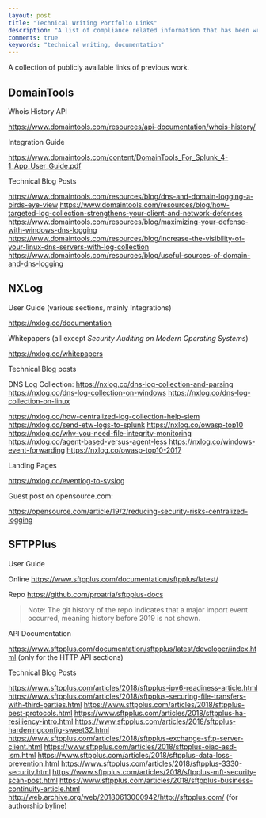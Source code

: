 ```yaml
---
layout: post
title: "Technical Writing Portfolio Links"
description: "A list of compliance related information that has been written"
comments: true
keywords: "technical writing, documentation"
---
```


A collection of publicly available links of previous work.

## DomainTools

Whois History API

https://www.domaintools.com/resources/api-documentation/whois-history/

Integration Guide

https://www.domaintools.com/content/DomainTools_For_Splunk_4-1_App_User_Guide.pdf

Technical Blog Posts

https://www.domaintools.com/resources/blog/dns-and-domain-logging-a-birds-eye-view
https://www.domaintools.com/resources/blog/how-targeted-log-collection-strengthens-your-client-and-network-defenses
https://www.domaintools.com/resources/blog/maximizing-your-defense-with-windows-dns-logging
https://www.domaintools.com/resources/blog/increase-the-visibility-of-your-linux-dns-servers-with-log-collection
https://www.domaintools.com/resources/blog/useful-sources-of-domain-and-dns-logging

## NXLog

User Guide (various sections, mainly Integrations)

https://nxlog.co/documentation

Whitepapers (all except _Security Auditing on Modern Operating Systems_)

https://nxlog.co/whitepapers

Technical Blog posts

DNS Log Collection:
https://nxlog.co/dns-log-collection-and-parsing
https://nxlog.co/dns-log-collection-on-windows
https://nxlog.co/dns-log-collection-on-linux

https://nxlog.co/how-centralized-log-collection-help-siem
https://nxlog.co/send-etw-logs-to-splunk
https://nxlog.co/owasp-top10
https://nxlog.co/why-you-need-file-integrity-monitoring
https://nxlog.co/agent-based-versus-agent-less
https://nxlog.co/windows-event-forwarding
https://nxlog.co/owasp-top10-2017

Landing Pages

https://nxlog.co/eventlog-to-syslog

Guest post on opensource.com:

https://opensource.com/article/19/2/reducing-security-risks-centralized-logging


## SFTPPlus

User Guide

Online https://www.sftpplus.com/documentation/sftpplus/latest/

Repo https://github.com/proatria/sftpplus-docs

> Note: The git history of the repo indicates that a major import event occurred, meaning history before 2019 is not shown.

API Documentation

https://www.sftpplus.com/documentation/sftpplus/latest/developer/index.html (only for the HTTP API sections)

Technical Blog Posts

https://www.sftpplus.com/articles/2018/sftpplus-ipv6-readiness-article.html
https://www.sftpplus.com/articles/2018/sftpplus-securing-file-transfers-with-third-parties.html
https://www.sftpplus.com/articles/2018/sftpplus-best-protocols.html
https://www.sftpplus.com/articles/2018/sftpplus-ha-resiliency-intro.html
https://www.sftpplus.com/articles/2018/sftpplus-hardeningconfig-sweet32.html
https://www.sftpplus.com/articles/2018/sftpplus-exchange-sftp-server-client.html
https://www.sftpplus.com/articles/2018/sftpplus-oiac-asd-ism.html
https://www.sftpplus.com/articles/2018/sftpplus-data-loss-prevention.html
https://www.sftpplus.com/articles/2018/sftpplus-3330-security.html
https://www.sftpplus.com/articles/2018/sftpplus-mft-security-scan-post.html
https://www.sftpplus.com/articles/2018/sftpplus-business-continuity-article.html
http://web.archive.org/web/20180613000942/http://sftpplus.com/ (for authorship byline)
